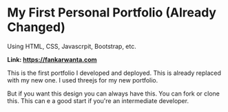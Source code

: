 # My First Personal Portfolio (Already Changed)
Using HTML, CSS, Javascrpit, Bootstrap, etc.

**Link: https://fankarwanta.com**

This is the first portfolio I developed and deployed.
This is already replaced with my new one.
I used threejs for my new portfolio.

But if you want this design you can always have this.
You can fork or clone this. This can e a good start if you're an intermediate developer.
